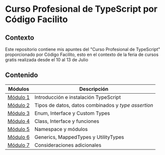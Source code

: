 # Curso Profesional de TypeScript por Código Facilito

## Contexto
Este repositorio contiene mis apuntes del "Curso Profesional de TypeScript" proporcionado por Código Facilito, esto en el contexto de la feria de cursos gratis realizada desde el 10 al 13 de Julio

## Contenido

| Módulos                          | Descripción                                         |
|----------------------------------|-----------------------------------------------------|
| [Módulo 1](./modulo1/modulo1.md) | Introducción e instalación TypeScript               |
| [Módulo 2](./modulo2/modulo2.md) | Tipos de datos, datos combinados y *type assertion* |
| [Módulo 3](./modulo3/modulo3.md) | Enum, Interface y Custom Types                      |
| [Módulo 4](./modulo4/modulo4.md) | Class, Interface y funciones                        |
| [Módulo 5](./modulo5/modulo5.md) | Namespace y módulos                                 |
| [Módulo 6](./modulo6/modulo6.md) | Generics, MappedTypes y UtilityTypes                |
| [Módulo 7](./modulo7/modulo7.md) | Consideraciones adicionales                         |

